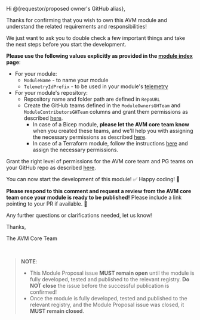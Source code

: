 <!-- markdownlint-disable -->
Hi @{requestor/proposed owner's GitHub alias},

Thanks for confirming that you wish to own this AVM module and understand the related requirements and responsibilities!

We just want to ask you to double check a few important things and take the next steps before you start the development.

**Please use the following values explicitly as provided in the [module index](https://azure.github.io/Azure-Verified-Modules/indexes/) page**:

- For your module:
  - `ModuleName` - to name your module
  - `TelemetryIdPrefix` - to be used in your module's [telemetry](https://azure.github.io/Azure-Verified-Modules/specs/shared/#id-sfr3---category-telemetry---deploymentusage-telemetry)
- For your module's repository:
  - Repository name and folder path are defined in `RepoURL`
  - Create the GitHub teams defined in the `ModuleOwnersGHTeam` and `ModuleContributorsGHTeam` columns and grant them permissions as described [here](https://azure.github.io/Azure-Verified-Modules/specs/shared/#id-snfr20---category-contributionsupport---github-teams-only).
    - In case of a Bicep module, **please let the AVM core team know** when you created these teams, and we'll help you with assigning the necessary permissions as described [here](https://azure.github.io/Azure-Verified-Modules/specs/shared/#grant-permissions---bicep).
    - In case of a Terraform module, follow the instructions [here](https://azure.github.io/Azure-Verified-Modules/specs/shared/#grant-permissions---terraform) and assign the necessary permissions.

Grant the right level of permissions for  the AVM core team and PG teams on your GitHub repo as described [here](https://azure.github.io/Azure-Verified-Modules/specs/shared/#id-snfr9---category-contributionsupport---avm--pg-teams-github-repo-permissions).

You can now start the development of this module! ✅ Happy coding! 🎉

**Please respond to this comment and request a review from the AVM core team once your module is ready to be published!** Please include a link pointing to your PR if available. 🙏

Any further questions or clarifications needed, let us know!

Thanks,

The AVM Core Team

<br>

> **NOTE**:
>
> - This Module Proposal issue **MUST remain open** until the module is fully developed, tested and published to the relevant registry. **Do NOT close** the issue before the successful publication is confirmed!
> - Once the module is fully developed, tested and published to the relevant registry, and the Module Proposal issue was closed, it **MUST remain closed**.
<!-- markdownlint-restore -->
